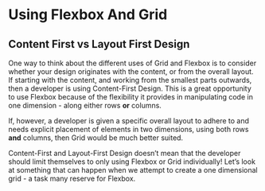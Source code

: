 # Using Flexbox And Grid

## Content First vs Layout First Design

One way to think about the different uses of Grid and Flexbox is to consider whether your design originates with the content, or from the overall layout. If starting with the content, and working from the smallest parts outwards, then a developer is using Content-First Design. This is a great opportunity to use Flexbox because of the flexibility it provides in manipulating code in one dimension - along either rows **or** columns.

If, however, a developer is given a specific overall layout to adhere to and needs explicit placement of elements in two dimensions, using both rows **and** columns, then Grid would be much better suited.

Content-First and Layout-First Design doesn’t mean that the developer should limit themselves to only using Flexbox or Grid individually! Let’s look at something that can happen when we attempt to create a one dimensional grid - a task many reserve for Flexbox.